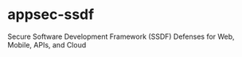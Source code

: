 # appsec-ssdf
Secure Software Development Framework (SSDF) Defenses for Web, Mobile, APIs, and Cloud
